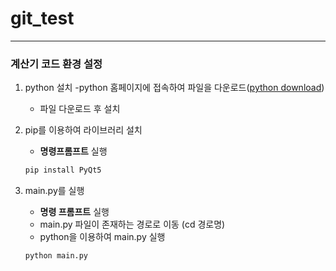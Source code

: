 # git_test
--- ---
### 계산기 코드 환경 설정
1. python 설치
    -python 홈페이지에 접속하여 파일을 다운로드([python download](https://www.python.org/downloads/))
    - 파일 다운로드 후 설치
2. pip를 이용하여 라이브러리 설치
    - **명령프롬프트** 실행
     
    ```sh 
    pip install PyQt5
    ```
3. main.py를 실행
    - **명령 프롬프트** 실행
    - main.py 파일이 존재하는 경로로 이동 (cd 경로명) 
    - python을 이용하여 main.py 실행 
    ```sh
    python main.py
    ```  
